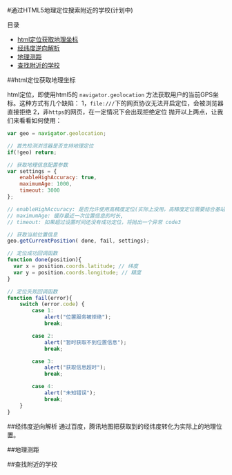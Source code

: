 #通过HTML5地理定位搜索附近的学校(计划中)

目录

* [html定位获取地理坐标](#getGro)
* [经纬度逆向解析](#token)
* [地理测距](#distance)
* [查找附近的学校](#search_school)

<a name='getGro'></a> 
##html定位获取地理坐标

html定位，即使用html5的 `navigator.geolocation` 方法获取用户的当前GPS坐标。这种方式有几个缺陷：
1，`file:///`下的网页协议无法开启定位，会被浏览器直接拒绝
2，非`https`的网页，在一定情况下会出现拒绝定位
抛开以上两点，让我们来看看如何使用：
````javascript
var geo = navigator.geolocation;

// 首先检测浏览器是否支持地理定位
if(!geo) return;

// 获取地理信息配置参数
var settings = {
    enableHighAccuracy: true,
    maximumAge: 1000,
    timeout: 3000
};

// enableHighAccuracy: 是否允许使用高精度定位(实际上没用，高精度定位需要结合基站、蓝牙和wifi才有效),
// maximumAge: 缓存最近一次位置信息的时长,
// timeout: 如果超过设置时间还没有成功定位，将抛出一个异常 code3

// 获取当前位置信息
geo.getCurrentPosition( done, fail, settings);

// 定位成功回调函数
function done(position){
  var x = position.coords.latitude; // 纬度
  var y = position.coords.longitude; // 精度
}

// 定位失败回调函数
function fail(error){
    switch (error.code) {
        case 1:
            alert("位置服务被拒绝");
            break;

        case 2:
            alert("暂时获取不到位置信息");
            break;

        case 3:
            alert("获取信息超时");
            break;

        case 4:
            alert("未知错误");
            break;
    }
}


````

<a name='token'></a> 
##经纬度逆向解析
通过百度，腾讯地图把获取到的经纬度转化为实际上的地理位置。

<a name='distance'></a> 
##地理测距

<a name='search_school'></a> 
##查找附近的学校
